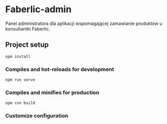 # Faberlic-admin
Panel administratora dla aplikacji wspomagającej zamawianie produktów u konsultantki Faberlic.

## Project setup
```
npm install
```

### Compiles and hot-reloads for development
```
npm run serve
```

### Compiles and minifies for production
```
npm run build
```

### Customize configuration

